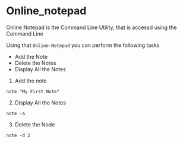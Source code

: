 # Online_notepad
Online Notepad is the Command Line Utility, that is accessd using the Command Line

Using that `Online-Notepad` you can perform the following tasks
- Add the Note 
- Delete the Notes
- Display All the Notes

1) Add the note 
```
note "My First Note"
```
2) Display All the Notes
  ```
  note -a
  ```
3) Delete the Node
```
note -d 2
```

